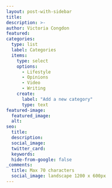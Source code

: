 ```yaml
---
layout: post-with-sidebar
title:
description: >-
author: Victoria Congdon
featured:
categories:
  type: list
  label: Categories
  items:
    type: select
    options:
      - Lifestyle
      - Opinions
      - Video
      - Writing
    create:
      label: "Add a new category"
      type: text
featured-image:
  featured_image:
  alt:
seo:
  title:
  description:
  social_image:
  twitter_card:
  keywords:
  hide-from-google: false
_comments:
  title: Max 70 characters
  social_image: landscape 1200 x 600px
---
```


